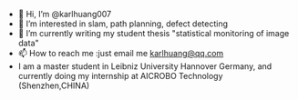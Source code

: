 - 👋 Hi, I’m @karlhuang007
- 👀 I’m interested in slam, path planning, defect detecting
- 🌱 I’m currently writing my student thesis "statistical monitoring of image data"
- 📫 How to reach me :just email me karlhuang@qq.com
- I am a master student in Leibniz University Hannover Germany, and currently doing my internship at AICROBO Technology (Shenzhen,CHINA)

<!---
karlhuang007/karlhuang007 is a ✨ special ✨ repository because its `README.md` (this file) appears on your GitHub profile.
You can click the Preview link to take a look at your changes.
--->
